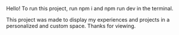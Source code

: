 Hello!
To run this project, run npm i and npm run dev in the terminal.

This project was made to display my experiences and projects in a personalized and custom space. 
Thanks for viewing.
